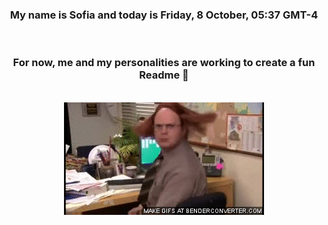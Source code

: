 


<div align="center">
<h3 >My name is Sofia and today is Friday, 8 October, 05:37 GMT-4</h3><br>
<h3 >For now, me and my personalities are working to create a fun Readme 👋
</h3><br>
<img src='img/dwight.gif' alt='working...'/>
</div>
